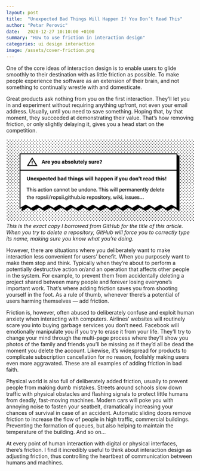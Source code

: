 ```yaml
---
layout: post
title:  "Unexpected Bad Things Will Happen If You Don’t Read This"
author: "Petar Perovic"
date:   2020-12-27 10:10:00 +0100
summary: "How to use friction in interaction design"
categories: ui design interaction
image: /assets/cover-friction.png
---
```


One of the core ideas of interaction design is to enable users to glide smoothly to their destination with as little friction as possible. To make people experience the software as an extension of their brain, and not something to continually wrestle with and domesticate.

Great products ask nothing from you on the first interaction. They’ll let you in and experiment without requiring anything upfront, not even your email address. Usually, until you need to save something. Hoping that, by that moment, they succeeded at demonstrating their value. That’s how removing friction, or only slightly delaying it, gives you a head start on the competition.

![Delete repository on GitHub screen](/assets/friction-github_delete.png)
*This is the exact copy I borrowed from GitHub for the title of this article. When you try to delete a repository, GitHub will force you to correctly type its name, making sure you know what you’re doing.*

However, there are situations where you deliberately want to make interaction less convenient for users’ benefit. When you purposely want to make them stop and think. Typically when they’re about to perform a potentially destructive action or/and an operation that affects other people in the system. For example, to prevent them from accidentally deleting a project shared between many people and forever losing everyone’s important work. That’s where adding friction saves you from shooting yourself in the foot. As a rule of thumb, whenever there’s a potential of users harming themselves — add friction.

Friction is, however, often abused to deliberately confuse and exploit human anxiety when interacting with computers. Airlines’ websites will routinely scare you into buying garbage services you don’t need. Facebook will emotionally manipulate you if you try to erase it from your life. They’ll try to change your mind through the multi-page process where they’ll show you photos of the family and friends you’ll be missing as if they’d all be dead the moment you delete the account. Likewise, it’s widespread for products to complicate subscription cancellation for no reason, foolishly making users even more aggravated. These are all examples of adding friction in bad faith.

Physical world is also full of deliberately added friction, usually to prevent people from making dumb mistakes. Streets around schools slow down traffic with physical obstacles and flashing signals to protect little humans from deadly, fast-moving machines. Modern cars will poke you with annoying noise to fasten your seatbelt, dramatically increasing your chances of survival in case of an accident. Automatic sliding doors remove friction to increase the flow of people in high traffic, commercial buildings. Preventing the formation of queues, but also helping to maintain the temperature of the building. And so on…

At every point of human interaction with digital or physical interfaces, there’s friction. I find it incredibly useful to think about interaction design as adjusting friction, thus controlling the heartbeat of communication between humans and machines.